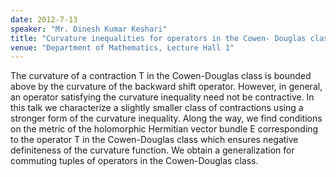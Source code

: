 ```yaml
---
date: 2012-7-13
speaker: "Mr. Dinesh Kumar Keshari"
title: "Curvature inequalities for operators in the Cowen- Douglas class"
venue: "Department of Mathematics, Lecture Hall 1"
---
```

The curvature of a contraction T in the Cowen-Douglas
class is bounded above by the curvature of the backward shift
operator. However, in general, an operator satisfying the
curvature inequality need not be contractive. In this talk we
characterize a slightly smaller class of contractions using a
stronger form of the curvature inequality.  Along the way, we find
conditions on the metric of the holomorphic Hermitian vector
bundle E corresponding to the operator T in the Cowen-Douglas
class which ensures negative definiteness of the curvature
function. We obtain a generalization for commuting tuples of
operators in the Cowen-Douglas class.
